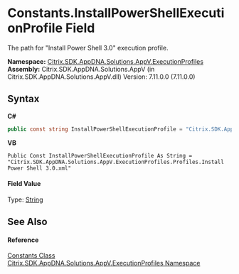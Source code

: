 # Constants.InstallPowerShellExecutionProfile Field
 

The path for "Install Power Shell 3.0" execution profile.

**Namespace:**&nbsp;<a href="1b1978a4-9a07-5603-1f1a-feb80ea045f9">Citrix.SDK.AppDNA.Solutions.AppV.ExecutionProfiles</a><br />**Assembly:**&nbsp;Citrix.SDK.AppDNA.Solutions.AppV (in Citrix.SDK.AppDNA.Solutions.AppV.dll) Version: 7.11.0.0 (7.11.0.0)

## Syntax

**C#**
```csharp
public const string InstallPowerShellExecutionProfile = "Citrix.SDK.AppDNA.Solutions.AppV.ExecutionProfiles.Profiles.Install Power Shell 3.0.xml"
```

**VB**
```vbnet
Public Const InstallPowerShellExecutionProfile As String = "Citrix.SDK.AppDNA.Solutions.AppV.ExecutionProfiles.Profiles.Install Power Shell 3.0.xml"
```


#### Field Value
Type: <a href="http://msdn2.microsoft.com/en-us/library/s1wwdcbf" target="_blank">String</a>

## See Also


#### Reference
<a href="288db640-7ec0-c011-cdcf-a6545dea5489">Constants Class</a><br /><a href="1b1978a4-9a07-5603-1f1a-feb80ea045f9">Citrix.SDK.AppDNA.Solutions.AppV.ExecutionProfiles Namespace</a><br />